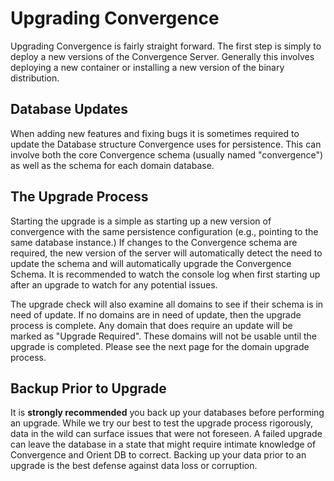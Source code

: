 # Upgrading Convergence

Upgrading Convergence is fairly straight forward. The first step is simply to deploy a new versions of the Convergence Server.  Generally this involves deploying a new container or installing a new version of the binary distribution.

## Database Updates
When adding new features and fixing bugs it is sometimes required to update the Database structure Convergence uses for persistence.  This can involve both the core Convergence schema (usually named "convergence") as well as the schema for each domain database.

## The Upgrade Process
Starting the upgrade is a simple as starting up a new version of convergence with the same persistence configuration (e.g., pointing to the same database instance.)  If changes to the Convergence schema are required, the new version of the server will automatically detect the need to update the schema and will automatically upgrade the Convergence Schema. It is recommended to watch the console log when first starting up after an upgrade to watch for any potential issues.

The upgrade check will also examine all domains to see if their schema is in need of update. If no domains are in need of update, then the upgrade process is complete.  Any domain that does require an update will be marked as "Upgrade Required". These domains will not be usable until the upgrade is completed.  Please see the next page for the domain upgrade process.

## Backup Prior to Upgrade
It is **strongly recommended** you back up your databases before performing an upgrade. While we try our best to test the upgrade process rigorously, data in the wild can surface issues that were not foreseen.  A failed upgrade can leave the database in a state that might require intimate knowledge of Convergence and Orient DB to correct.  Backing up your data prior to an upgrade is the best defense against data loss or corruption.